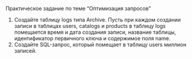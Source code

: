 Практическое задание по теме “Оптимизация запросов”

1. Создайте таблицу logs типа Archive. Пусть при каждом создании записи в таблицах users, catalogs и products в таблицу logs помещается время и дата создания записи, название таблицы, идентификатор первичного ключа и содержимое поля name.
2. Создайте SQL-запрос, который помещает в таблицу users миллион записей.
